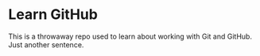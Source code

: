 # Learn GitHub

This is a throwaway repo used to learn about working with Git and GitHub.
Just another sentence.
